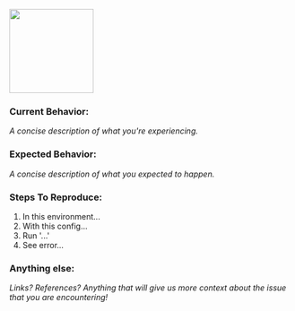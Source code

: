 <img src="https://dbdzm869oupei.cloudfront.net/img/sticker/preview/36356.png" height="150"></img>

### Current Behavior:
*A concise description of what you're experiencing.*

### Expected Behavior:
*A concise description of what you expected to happen.*

### Steps To Reproduce:

1. In this environment...
2. With this config...
3. Run '...'
4. See error...

### Anything else:
*Links? References? Anything that will give us more context about the issue that you are encountering!*
